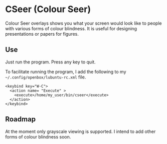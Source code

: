 CSeer (Colour Seer)
===================

Colour Seer overlays shows you what your screen would look like to people with
various forms of colour blindness. It is useful for designing presentations or
papers for figures.

Use
---
Just run the program. Press any key to quit.

To facilitate running the program, I add the following to my `~/.config/openbox/lubuntu-rc.xml` file.

    <keybind key="W-C">
      <action name= "Execute" >
        <execute>/home/my_user/bin/cseer</execute>
      </action>
    </keybind>

Roadmap
-------
At the moment only grayscale viewing is supported. I intend to add other forms
of colour blindness soon.